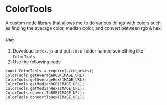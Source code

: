 # ColorTools
A custom node library that allows me to do various things with colors such as finding the average color, median color, and convert between rgb &amp; hex.

#### Use
1. Download `index.js` and put it in a folder named something like `ColorTools`
2. Use the following code
```
const ColorTools = require(./requests);
ColorTools.getAverageRGB(IMAGE_URL);
ColorTools.getAverageHex(IMAGE_URL);
ColorTools.getMedianRGB(IMAGE_URL);
ColorTools.getMedianHex(IMAGE_URL);
ColorTools.convertToRGB(IMAGE_URL);
ColorTools.convertToHex(IMAGE_URL);
```
